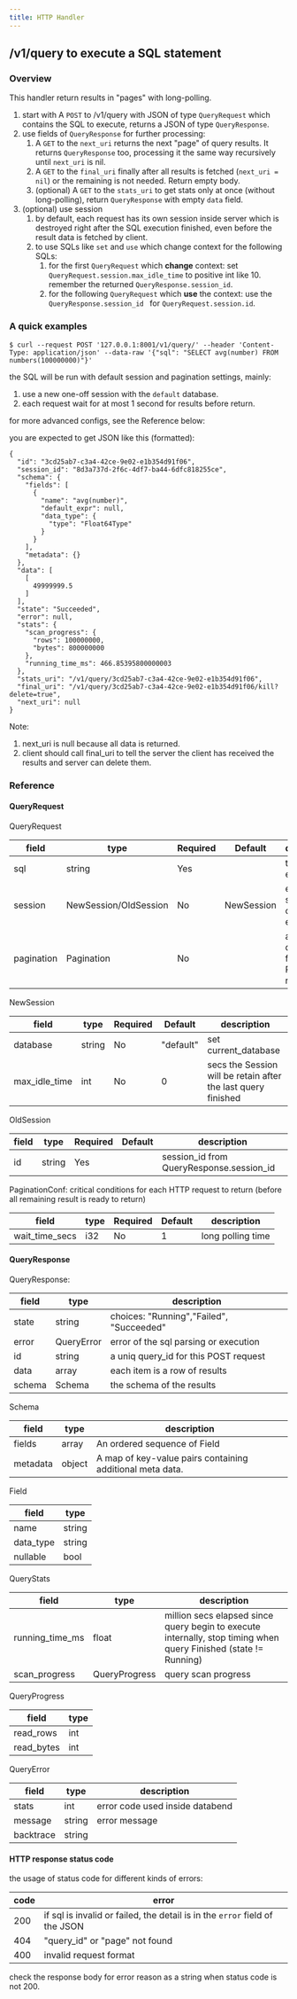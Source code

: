 ```yaml
---
title: HTTP Handler
---
```


## /v1/query to execute a SQL statement

### Overview

This handler return results in "pages" with long-polling.

1. start with A `POST` to /v1/query with JSON of type `QueryRequest` which contains the SQL to execute, returns a JSON
   of type `QueryResponse`.
2. use fields of `QueryResponse` for further processing:
    1. A `GET` to the `next_uri` returns the next "page" of query results. It returns `QueryResponse` too, processing it
       the same way recursively until `next_uri` is nil.
    2. A `GET` to the `final_uri` finally after all results is fetched (`next_uri = nil`) or the remaining is not
       needed. Return empty body.
    3. (optional) A `GET` to the `stats_uri` to get stats only at once (without long-polling), return `QueryResponse`
       with empty `data` field.
3. (optional) use session
    1. by default, each request has its own session inside server which is destroyed right after the SQL execution
       finished, even before the result data is fetched by client.
    2. to use SQLs like `set` and `use` which change context for the following SQLs:
        1. for the first `QueryRequest` which **change** context: set `QueryRequest.session.max_idle_time` to positive
           int like 10. remember the returned `QueryResponse.session_id`.
        2. for the following `QueryRequest` which **use** the context: use the `QueryResponse.session_id `
           for `QueryRequest.session.id`.

### A quick examples

```shell
$ curl --request POST '127.0.0.1:8001/v1/query/' --header 'Content-Type: application/json' --data-raw '{"sql": "SELECT avg(number) FROM numbers(100000000)"}'
```

the SQL will be run with default session and pagination settings, mainly:

1. use a new one-off session with the `default` database.
2. each request wait for at most 1 second for results before return.

for more advanced configs, see the Reference below:

you are expected to get JSON like this (formatted):

```
{
  "id": "3cd25ab7-c3a4-42ce-9e02-e1b354d91f06",
  "session_id": "8d3a737d-2f6c-4df7-ba44-6dfc818255ce",
  "schema": {
    "fields": [
      {
        "name": "avg(number)",
        "default_expr": null,
        "data_type": {
          "type": "Float64Type"
        }
      }
    ],
    "metadata": {}
  },
  "data": [
    [
      49999999.5
    ]
  ],
  "state": "Succeeded",
  "error": null,
  "stats": {
    "scan_progress": {
      "rows": 100000000,
      "bytes": 800000000
    },
    "running_time_ms": 466.85395800000003
  },
  "stats_uri": "/v1/query/3cd25ab7-c3a4-42ce-9e02-e1b354d91f06",
  "final_uri": "/v1/query/3cd25ab7-c3a4-42ce-9e02-e1b354d91f06/kill?delete=true",
  "next_uri": null
}
```

Note:

1. next_uri is null because all data is returned.
1. client should call final_uri to tell the server the client has received the results and server can delete them.

### Reference

#### QueryRequest

QueryRequest

| field      | type                  | Required | Default    | description                           |
|------------|-----------------------|----------|------------|---------------------------------------|
| sql        | string                | Yes      |            | the sql to execute                    |
| session    | NewSession/OldSession | No       | NewSession | error of the sql parsing or execution |
| pagination | Pagination            | No       |            | a uniq query_id for this POST request |

NewSession

| field         | type   | Required | Default   | description                                                   |
|---------------|--------|----------|-----------|---------------------------------------------------------------|
| database      | string | No       | "default" | set current_database                                          |
| max_idle_time | int    | No       | 0         | secs the Session will be retain after the last query finished |

OldSession

| field | type   | Required | Default | description                              |
|-------|--------|----------|---------|------------------------------------------|
| id    | string | Yes      |         | session_id from QueryResponse.session_id |

PaginationConf: critical conditions for each HTTP request to return (before all remaining result is ready to return)

| field          | type | Required | Default | description       |
|----------------|------|----------|---------|-------------------|
| wait_time_secs | i32  | No       | 1       | long polling time |

#### QueryResponse

QueryResponse:

| field  | type       | description                              |
|--------|------------|------------------------------------------|
| state  | string     | choices: "Running","Failed", "Succeeded" |
| error  | QueryError | error of the sql parsing or execution    |
| id     | string     | a uniq query_id for this POST request    |
| data   | array      | each item is a row of results            |
| schema | Schema     | the schema of the results                |

Schema

| field    | type   | description                                               |
|----------|--------|-----------------------------------------------------------|
| fields   | array  | An ordered sequence of Field                              |
| metadata | object | A map of key-value pairs containing additional meta data. |

Field

| field     | type   |
|-----------|--------|
| name      | string |
| data_type | string |
| nullable  | bool   |

QueryStats

| field           | type          | description                                                                                                      |
|-----------------|---------------|------------------------------------------------------------------------------------------------------------------|
| running_time_ms | float         | million secs elapsed since query begin to execute internally, stop timing when query Finished (state != Running) |
| scan_progress   | QueryProgress | query scan progress                                                                                              |

QueryProgress

| field              | type |
|--------------------|------|
| read_rows          | int  |
| read_bytes         | int  |

QueryError

| field     | type   | description                     |
|-----------|--------|---------------------------------|
| stats     | int    | error code used inside databend |
| message   | string | error message                   |
| backtrace | string |                                 |

#### HTTP response status code

the usage of status code for different kinds of errors:

| code | error                                                                       |
|------|-----------------------------------------------------------------------------|
| 200  | if sql is invalid or failed, the detail is in the `error` field of the JSON |
| 404  | "query_id" or "page" not found                                              |
| 400  | invalid request format                                                      |

check the response body for error reason as a string when status code is not 200.


